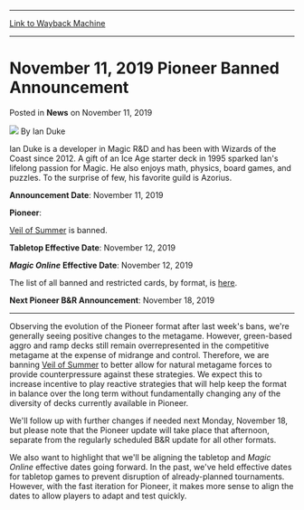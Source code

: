 
---
[Link to Wayback Machine](https://web.archive.org/web/20191112002545/https://magic.wizards.com/en/articles/archive/news/november-11-2019-pioneer-banned-announcement)

[_metadata_:author]:- "Ian Duke"
[_metadata_:description]:- "Announcing updates to the Pioneer format."
[_metadata_:generator]:- "Drupal 7 (http://drupal.org)"
[_metadata_:node]:- "1492192"
[_metadata_:publish_date]:- "2019-11-11"
[_metadata_:source]:- "div-main-content"
[_metadata_:title]:- "November 11, 2019 Pioneer Banned Announcement"
[_metadata_:wayback_capture_timestamp]:- "2019-11-12 00:25:45"
[_metadata_:wayback_raw_url]:- "https://web.archive.org/web/20191112002545id_/https://magic.wizards.com/en/articles/archive/news/november-11-2019-pioneer-banned-announcement"
[_metadata_:wayback_url]:- "https://magic.wizards.com/en/articles/archive/news/november-11-2019-pioneer-banned-announcement"
---


November 11, 2019 Pioneer Banned Announcement
=============================================



 Posted in **News**
 on November 11, 2019 






![](https://media.magic.wizards.com/styles/auth_small/public/images/person/authorpic_ianduke.jpg)
By Ian Duke




Ian Duke is a developer in Magic R&D and has been with Wizards of the Coast since 2012. A gift of an Ice Age starter deck in 1995 sparked Ian's lifelong passion for Magic. He also enjoys math, physics, board games, and puzzles. To the surprise of few, his favorite guild is Azorius. 






**Announcement Date**: November 11, 2019


**Pioneer**:


[Veil of Summer](http://gatherer.wizards.com/Pages/Card/Details.aspx?name=Veil+of+Summer) is banned.


**Tabletop Effective Date**: November 12, 2019


***Magic Online*** **Effective Date**: November 12, 2019


The list of all banned and restricted cards, by format, is [here](https://magic.wizards.com/en/game-info/gameplay/rules-and-formats/banned-restricted).


**Next Pioneer B&R Announcement**: November 18, 2019




---

Observing the evolution of the Pioneer format after last week's bans, we're generally seeing positive changes to the metagame. However, green-based aggro and ramp decks still remain overrepresented in the competitive metagame at the expense of midrange and control. Therefore, we are banning [Veil of Summer](http://gatherer.wizards.com/Pages/Card/Details.aspx?name=Veil+of+Summer) to better allow for natural metagame forces to provide counterpressure against these strategies. We expect this to increase incentive to play reactive strategies that will help keep the format in balance over the long term without fundamentally changing any of the diversity of decks currently available in Pioneer.


We'll follow up with further changes if needed next Monday, November 18, but please note that the Pioneer update will take place that afternoon, separate from the regularly scheduled B&R update for all other formats.


We also want to highlight that we'll be aligning the tabletop and *Magic Online* effective dates going forward. In the past, we've held effective dates for tabletop games to prevent disruption of already-planned tournaments. However, with the fast iteration for Pioneer, it makes more sense to align the dates to allow players to adapt and test quickly.







